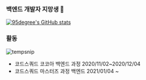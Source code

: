 ### 백엔드 개발자 지망생 👋

<!--
**95degree/95degree** is a ✨ _special_ ✨ repository because its `README.md` (this file) appears on your GitHub profile.

Here are some ideas to get you started:
-->
[![95degree's GitHub stats](https://github-readme-stats.vercel.app/api?username=95degree)](https://github.com/anuraghazra/github-readme-stats)

### 활동
![tempsnip](https://user-images.githubusercontent.com/73640185/114686049-622b9c80-9d4d-11eb-8698-f7c2a41870fe.png)
- 코드스쿼드 코코아 백엔드 과정 2020/11/02~2020/12/04
- 코드스쿼드 마스터즈 과정 백엔드 2021/01/04 ~
